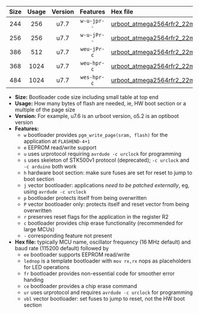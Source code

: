 |Size|Usage|Version|Features|Hex file|
|:-:|:-:|:-:|:-:|:--|
|244|256|u7.7|`w-u-jpr--`|[urboot_atmega2564rfr2_22mhz1184_19200bps_lednop_ur_vbl.hex](https://raw.githubusercontent.com/stefanrueger/urboot.hex/main/mcus/atmega2564rfr2/fcpu_22mhz1184/19200_bps/urboot_atmega2564rfr2_22mhz1184_19200bps_lednop_ur_vbl.hex)|
|256|256|u7.7|`w-u-jPr--`|[urboot_atmega2564rfr2_22mhz1184_19200bps_ur_vbl.hex](https://raw.githubusercontent.com/stefanrueger/urboot.hex/main/mcus/atmega2564rfr2/fcpu_22mhz1184/19200_bps/urboot_atmega2564rfr2_22mhz1184_19200bps_ur_vbl.hex)|
|386|512|u7.7|`weu-jPr-c`|[urboot_atmega2564rfr2_22mhz1184_19200bps_ee_lednop_fr_ce_ur_vbl.hex](https://raw.githubusercontent.com/stefanrueger/urboot.hex/main/mcus/atmega2564rfr2/fcpu_22mhz1184/19200_bps/urboot_atmega2564rfr2_22mhz1184_19200bps_ee_lednop_fr_ce_ur_vbl.hex)|
|368|1024|u7.7|`weu-hpr-c`|[urboot_atmega2564rfr2_22mhz1184_19200bps_ee_lednop_fr_ce_ur.hex](https://raw.githubusercontent.com/stefanrueger/urboot.hex/main/mcus/atmega2564rfr2/fcpu_22mhz1184/19200_bps/urboot_atmega2564rfr2_22mhz1184_19200bps_ee_lednop_fr_ce_ur.hex)|
|484|1024|u7.7|`wes-hpr-c`|[urboot_atmega2564rfr2_22mhz1184_19200bps_ee_lednop_fr_ce.hex](https://raw.githubusercontent.com/stefanrueger/urboot.hex/main/mcus/atmega2564rfr2/fcpu_22mhz1184/19200_bps/urboot_atmega2564rfr2_22mhz1184_19200bps_ee_lednop_fr_ce.hex)|

- **Size:** Bootloader code size including small table at top end
- **Usage:** How many bytes of flash are needed, ie, HW boot section or a multiple of the page size
- **Version:** For example, u7.6 is an urboot version, o5.2 is an optiboot version
- **Features:**
  + `w` bootloader provides `pgm_write_page(sram, flash)` for the application at `FLASHEND-4+1`
  + `e` EEPROM read/write support
  + `u` uses urprotocol requiring `avrdude -c urclock` for programming
  + `s` uses skeleton of STK500v1 protocol (deprecated); `-c urclock` and `-c arduino` both work
  + `h` hardware boot section: make sure fuses are set for reset to jump to boot section
  + `j` vector bootloader: applications *need to be patched externally*, eg, using `avrdude -c urclock`
  + `p` bootloader protects itself from being overwritten
  + `P` vector bootloader only: protects itself and reset vector from being overwritten
  + `r` preserves reset flags for the application in the register R2
  + `c` bootloader provides chip erase functionality (recommended for large MCUs)
  + `-` corresponding feature not present
- **Hex file:** typically MCU name, oscillator frequency (16 MHz default) and baud rate (115200 default) followed by
  + `ee` bootloader supports EEPROM read/write
  + `lednop` is a template bootloader with `mov rx,rx` nops as placeholders for LED operations
  + `fr` bootloader provides non-essential code for smoother error handing
  + `ce` bootloader provides a chip erase command
  + `ur` uses urprotocol and requires `avrdude -c urclock` for programming
  + `vbl` vector bootloader: set fuses to jump to reset, not the HW boot section

